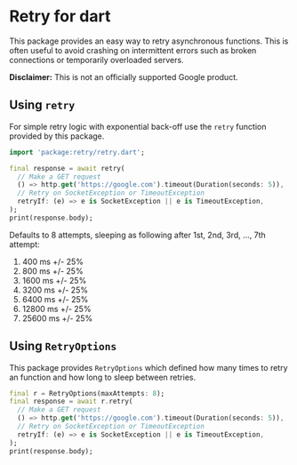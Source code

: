 Retry for dart
==============

This package provides an easy way to retry asynchronous functions. This is
often useful to avoid crashing on intermittent errors such as broken
connections or temporarily overloaded servers.

**Disclaimer:** This is not an officially supported Google product.

## Using `retry`
For simple retry logic with exponential back-off use the `retry` function
provided by this package.

```dart
import 'package:retry/retry.dart';

final response = await retry(
  // Make a GET request
  () => http.get('https://google.com').timeout(Duration(seconds: 5)),
  // Retry on SocketException or TimeoutException
  retryIf: (e) => e is SocketException || e is TimeoutException,
);
print(response.body);
```

Defaults to 8 attempts, sleeping as following after 1st, 2nd, 3rd, ...,
7th attempt:
 1. 400 ms +/- 25%
 2. 800 ms +/- 25%
 3. 1600 ms +/- 25%
 4. 3200 ms +/- 25%
 5. 6400 ms +/- 25%
 6. 12800 ms +/- 25%
 7. 25600 ms +/- 25%

## Using `RetryOptions`
This package provides `RetryOptions` which defined how many times to retry
an function and how long to sleep between retries.

```dart
final r = RetryOptions(maxAttempts: 8);
final response = await r.retry(
  // Make a GET request
  () => http.get('https://google.com').timeout(Duration(seconds: 5)),
  // Retry on SocketException or TimeoutException
  retryIf: (e) => e is SocketException || e is TimeoutException,
);
print(response.body);
```
